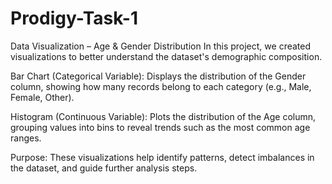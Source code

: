 # Prodigy-Task-1
  Data Visualization – Age & Gender Distribution
In this project, we created visualizations to better understand the dataset's demographic composition.

Bar Chart (Categorical Variable):
Displays the distribution of the Gender column, showing how many records belong to each category (e.g., Male, Female, Other).

Histogram (Continuous Variable):
Plots the distribution of the Age column, grouping values into bins to reveal trends such as the most common age ranges.

Purpose:
These visualizations help identify patterns, detect imbalances in the dataset, and guide further analysis steps.
